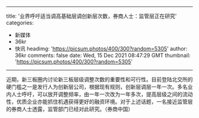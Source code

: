 
---
title: '业界呼吁适当调高基础层调创新层次数，券商人士：监管层正在研究'
categories: 
 - 新媒体
 - 36kr
 - 快讯
headimg: 'https://picsum.photos/400/300?random=5305'
author: 36kr
comments: false
date: Wed, 15 Dec 2021 08:47:29 GMT
thumbnail: 'https://picsum.photos/400/300?random=5305'
---

<div>   
近期，新三板圈内讨论新三板层级调整次数的重要性和可行性。目前登陆北交所的硬门槛之一是发行人为创新层公司，根据现有规则，创新层调层一年一次。多名业内人士呼吁，可以放开调整频率，由一年一次改为一年多次，提高层级之间的流动性，优质企业亦能抓住机遇获得更好的融资环境。对于上述话题，一名接近监管层的券商人士透露，监管部门已经对此研究。（券商中国）  
</div>
            